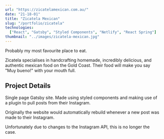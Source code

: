 ```yaml
---
url: "https://zicatelamexican.com.au/"
date: "21-18-01"
title: "Zicatela Mexican"
slug: "/portfolio/zicatela"
technologies:
  ["React", "Gatsby", "Styled Components", "Netlify", "React Spring"]
thumbnail: "../images/zicatela-mexican.jpg"
---
```


Probably my most favourite place to eat.

Zicatela specialises in handcrafting homemade, incredibly delicious, and authentic mexican food on the Gold Coast.
Their food will make you say "Muy bueno!" with your mouth full.

## Project Details

Single page Gatsby site. Made using styled components and making use of a plugin to pull posts from their Instagram.

Originally the website would automatically rebuild whenever a new post was made to their Instagram.

Unfortunately due to changes to the Instagram API, this is no longer the case.
